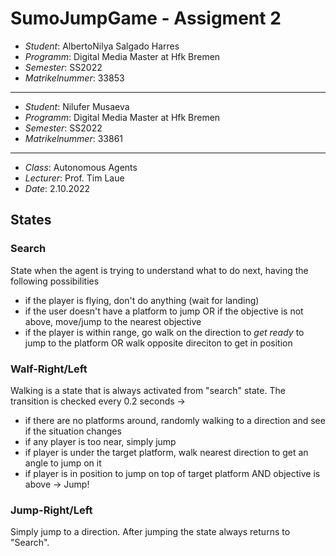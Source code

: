# SumoJumpGame - Assigment 2

- *Student*: AlbertoNilya Salgado Harres
- *Programm*: Digital Media Master at Hfk Bremen
- *Semester*: SS2022
- *Matrikelnummer*: 33853
----------------
- *Student*: Nilufer Musaeva
- *Programm*: Digital Media Master at Hfk Bremen
- *Semester*: SS2022
- *Matrikelnummer*: 33861
----------------
- *Class*: Autonomous Agents
- *Lecturer*: Prof. Tim Laue 
- *Date*: 2.10.2022

## States

### Search

State when the agent is trying to understand what to do next, having the following possibilities

- if the player is flying, don't do anything (wait for landing)
- if the user doesn't have a platform to jump OR if the objective is not above, move/jump to the nearest objective
- if the player is within range, go walk on the direction to *get ready* to jump to the platform OR walk opposite direciton to get in position

### Walf-Right/Left

Walking is a state that is always activated from "search" state. The transition is checked every 0.2 seconds -> 

- if there are no platforms around, randomly walking to a direction and see if the situation changes
- if any player is too near, simply jump
- if player is under the target platform, walk nearest direction to get an angle to jump on it 
- if player is in position to jump on top of target platform AND objective is above -> Jump!

### Jump-Right/Left

Simply jump to a direction. After jumping the state always returns to "Search".